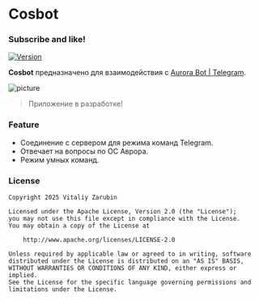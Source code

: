 Cosbot
===================

### Subscribe and like!

[![Version](https://img.shields.io/badge/PyPI-0.0.12-blue?logo=pypi&logoColor=white)](https://pypi.org/project/cos-bot/)

**Cosbot** предназначено для взаимодействия с [Aurora Bot | Telegram](https://aurora-bot.keygenqt.com/).

![picture](https://github.com/keygenqt/cosbot/blob/main/data/preview2.png?raw=true)

> Приложение в разработке!

### Feature

- Соединение с сервером для режима команд Telegram.
- Отвечает на вопросы по ОС Аврора.
- Режим умных команд.

### License

```
Copyright 2025 Vitaliy Zarubin

Licensed under the Apache License, Version 2.0 (the "License");
you may not use this file except in compliance with the License.
You may obtain a copy of the License at

    http://www.apache.org/licenses/LICENSE-2.0

Unless required by applicable law or agreed to in writing, software
distributed under the License is distributed on an "AS IS" BASIS,
WITHOUT WARRANTIES OR CONDITIONS OF ANY KIND, either express or implied.
See the License for the specific language governing permissions and
limitations under the License.
```